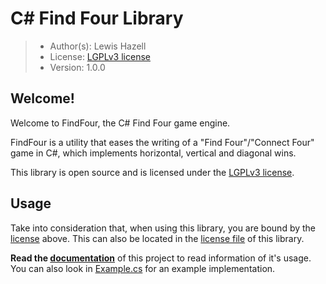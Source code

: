C# Find Four Library
====================

> * Author(s): Lewis Hazell
> * License: [LGPLv3 license]
> * Version: 1.0.0

Welcome!
--------
Welcome to FindFour, the C# Find Four game engine.

FindFour is a utility that eases the writing of a "Find Four"/"Connect Four" game in C#, which implements horizontal, vertical and diagonal wins.

This library is open source and is licensed under the [LGPLv3 license].

Usage
-----
Take into consideration that, when using this library, you are bound by the [license] above. This can also be located in the [license file] of this library.

**Read the [documentation]** of this project to read information of it's usage. You can also look in [Example.cs] for an example implementation.

[LGPLv3 license]: http://www.gnu.org/copyleft/lesser.html "LGPLv3"
[license]: http://www.gnu.org/copyleft/lesser.html "LGPLv3"
[documentation]: ./docs/html/index.html "Documentation"
[Example.cs]: ./Example.cs "Example"
[license file]: ./license "License"
